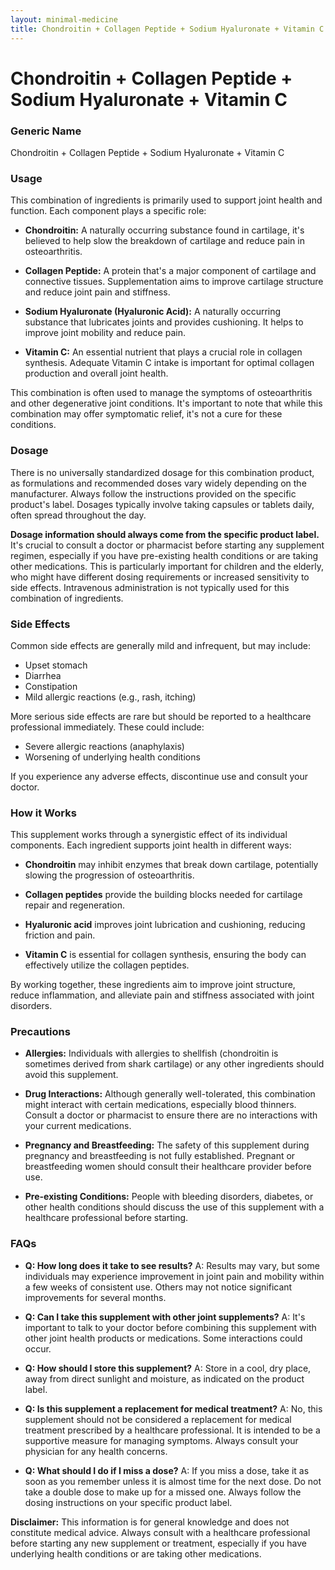 ```yaml
---
layout: minimal-medicine
title: Chondroitin + Collagen Peptide + Sodium Hyaluronate + Vitamin C
---
```


# Chondroitin + Collagen Peptide + Sodium Hyaluronate + Vitamin C
### Generic Name
Chondroitin + Collagen Peptide + Sodium Hyaluronate + Vitamin C


### Usage

This combination of ingredients is primarily used to support joint health and function.  Each component plays a specific role:

* **Chondroitin:** A naturally occurring substance found in cartilage, it's believed to help slow the breakdown of cartilage and reduce pain in osteoarthritis.

* **Collagen Peptide:**  A protein that's a major component of cartilage and connective tissues.  Supplementation aims to improve cartilage structure and reduce joint pain and stiffness.

* **Sodium Hyaluronate (Hyaluronic Acid):** A naturally occurring substance that lubricates joints and provides cushioning.  It helps to improve joint mobility and reduce pain.

* **Vitamin C:** An essential nutrient that plays a crucial role in collagen synthesis.  Adequate Vitamin C intake is important for optimal collagen production and overall joint health.

This combination is often used to manage the symptoms of osteoarthritis and other degenerative joint conditions.  It's important to note that while this combination may offer symptomatic relief, it's not a cure for these conditions.


### Dosage

There is no universally standardized dosage for this combination product, as formulations and recommended doses vary widely depending on the manufacturer.  Always follow the instructions provided on the specific product's label. Dosages typically involve taking capsules or tablets daily, often spread throughout the day.

**Dosage information should always come from the specific product label.**  It's crucial to consult a doctor or pharmacist before starting any supplement regimen, especially if you have pre-existing health conditions or are taking other medications.  This is particularly important for children and the elderly, who might have different dosing requirements or increased sensitivity to side effects.  Intravenous administration is not typically used for this combination of ingredients.


### Side Effects

Common side effects are generally mild and infrequent, but may include:

* Upset stomach
* Diarrhea
* Constipation
* Mild allergic reactions (e.g., rash, itching)

More serious side effects are rare but should be reported to a healthcare professional immediately.  These could include:

* Severe allergic reactions (anaphylaxis)
* Worsening of underlying health conditions

If you experience any adverse effects, discontinue use and consult your doctor.


### How it Works

This supplement works through a synergistic effect of its individual components. Each ingredient supports joint health in different ways:

* **Chondroitin** may inhibit enzymes that break down cartilage, potentially slowing the progression of osteoarthritis.

* **Collagen peptides** provide the building blocks needed for cartilage repair and regeneration.

* **Hyaluronic acid** improves joint lubrication and cushioning, reducing friction and pain.

* **Vitamin C** is essential for collagen synthesis, ensuring the body can effectively utilize the collagen peptides.

By working together, these ingredients aim to improve joint structure, reduce inflammation, and alleviate pain and stiffness associated with joint disorders.


### Precautions

* **Allergies:** Individuals with allergies to shellfish (chondroitin is sometimes derived from shark cartilage) or any other ingredients should avoid this supplement.

* **Drug Interactions:** Although generally well-tolerated, this combination might interact with certain medications, especially blood thinners.  Consult a doctor or pharmacist to ensure there are no interactions with your current medications.

* **Pregnancy and Breastfeeding:**  The safety of this supplement during pregnancy and breastfeeding is not fully established.  Pregnant or breastfeeding women should consult their healthcare provider before use.

* **Pre-existing Conditions:** People with bleeding disorders, diabetes, or other health conditions should discuss the use of this supplement with a healthcare professional before starting.


### FAQs

* **Q: How long does it take to see results?**  A: Results may vary, but some individuals may experience improvement in joint pain and mobility within a few weeks of consistent use.  Others may not notice significant improvements for several months.

* **Q: Can I take this supplement with other joint supplements?** A: It's important to talk to your doctor before combining this supplement with other joint health products or medications.  Some interactions could occur.

* **Q: How should I store this supplement?**  A: Store in a cool, dry place, away from direct sunlight and moisture, as indicated on the product label.

* **Q: Is this supplement a replacement for medical treatment?** A: No, this supplement should not be considered a replacement for medical treatment prescribed by a healthcare professional. It is intended to be a supportive measure for managing symptoms.  Always consult your physician for any health concerns.

* **Q: What should I do if I miss a dose?** A: If you miss a dose, take it as soon as you remember unless it is almost time for the next dose. Do not take a double dose to make up for a missed one.  Always follow the dosing instructions on your specific product label.

**Disclaimer:**  This information is for general knowledge and does not constitute medical advice.  Always consult with a healthcare professional before starting any new supplement or treatment, especially if you have underlying health conditions or are taking other medications.
